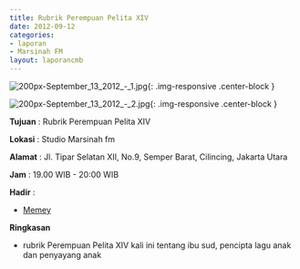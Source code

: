 ```yaml
---
title: Rubrik Perempuan Pelita XIV 
date: 2012-09-12
categories:
- laporan
- Marsinah FM
layout: laporancmb
---
```



![200px-September_13_2012_-_1.jpg](/uploads/200px-September_13_2012_-_1.jpg){: .img-responsive .center-block }

![200px-September_13_2012_-_2.jpg](/uploads/200px-September_13_2012_-_2.jpg){: .img-responsive .center-block }


**Tujuan** : Rubrik Perempuan Pelita XIV 

**Lokasi** : Studio Marsinah fm 

**Alamat** : Jl. Tipar Selatan XII, No.9, Semper Barat, Cilincing, Jakarta Utara 

**Jam** : 19.00 WIB - 20:00 WIB 

**Hadir** :
* [Memey](http://wiki.ciptamedia.org/wiki/Memey)

**Ringkasan**  
* rubrik Perempuan Pelita XIV kali ini tentang ibu sud, pencipta lagu anak dan penyayang anak
